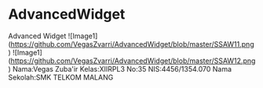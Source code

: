 # AdvancedWidget
Advanced Widget
![Image1]
(https://github.com/VegasZvarri/AdvancedWidget/blob/master/SSAW11.png)
![Image1]
(https://github.com/VegasZvarri/AdvancedWidget/blob/master/SSAW12.png)
Nama:Vegas Zuba'ir
Kelas:XIIRPL3
No:35
NIS:4456/1354.070
Nama Sekolah:SMK TELKOM MALANG
